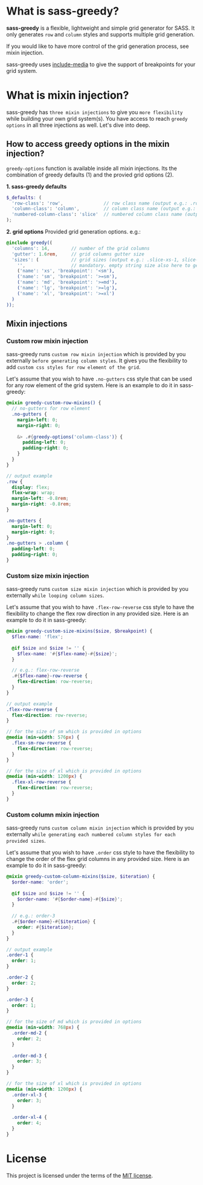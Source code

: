 # What is sass-greedy?
**sass-greedy** is a flexible, lightweight and simple grid generator for SASS. It only generates `row` and `column` styles and supports multiple grid generation.

If you would like to have more control of the grid generation process, see mixin injection.

sass-greedy uses [include-media](https://github.com/eduardoboucas/include-media) to give the support of breakpoints for your grid system.

# What is mixin injection?
sass-greedy has `three mixin injections` to give you `more flexibility` while building your own grid system(s). You have access to reach `greedy options` in all three injections as well. Let's dive into deep.

## How to access greedy options in the mixin injection?
`greedy-options` function is available inside all mixin injections. Its the combination of greedy defaults (1) and the provied grid options (2).

**1. sass-greedy defaults**
```scss
$_defaults: (
  'row-class': 'row',               // row class name (output e.g.: .row)
  'column-class': 'column',         // column class name (output e.g.: .column)
  'numbered-column-class': 'slice'  // numbered column class name (output e.g.: .slice-1, slice-2 etc.)
);
```

**2. grid options**
Provided grid generation options. e.g.:
```scss
@include greedy((
  'columns': 14,        // number of the grid columns
  'gutter': 1.6rem,     // grid columns gutter size
  'sizes': (            // grid sizes (output e.g.: .slice-xs-1, slice-xl-2 etc.). supports breakpoints
    '',                 // mandatory. empty string size also here to generate columns if no breakpoint / responsive design needed
    ('name': 'xs', 'breakpoint': '<sm'),
    ('name': 'sm', 'breakpoint': '>=sm'),
    ('name': 'md', 'breakpoint': '>=md'),
    ('name': 'lg', 'breakpoint': '>=lg'),
    ('name': 'xl', 'breakpoint': '>=xl')
  )
));
```

## Mixin injections

### Custom row mixin injection
sass-greedy runs `custom row mixin injection` which is provided by you externally `before generating column styles`. It gives you the flexibility to add `custom css styles for row element of the grid`.

Let's assume that you wish to have `.no-gutters` css style that can be used for any row element of the grid system. Here is an example to do it in sass-greedy:

```scss
@mixin greedy-custom-row-mixins() {
  // no-gutters for row element
  .no-gutters {
    margin-left: 0;
    margin-right: 0;
  
    &> .#{greedy-options('column-class')} {
      padding-left: 0;
      padding-right: 0;
    }
  }
}

// output example
.row {
  display: flex;
  flex-wrap: wrap;
  margin-left: -0.8rem;
  margin-right: -0.8rem;
}

.no-gutters {
  margin-left: 0;
  margin-right: 0;
}
.no-gutters > .column {
  padding-left: 0;
  padding-right: 0;
}
```

### Custom size mixin injection
sass-greedy runs `custom size mixin injection` which is provided by you externally `while looping column sizes`.

Let's assume that you wish to have `.flex-row-reverse` css style to have the flexibility to change the flex row direction in any provided size. Here is an example to do it in sass-greedy:

```scss
@mixin greedy-custom-size-mixins($size, $breakpoint) {
  $flex-name: 'flex';
  
  @if $size and $size != '' {
    $flex-name: '#{$flex-name}-#{$size}';
  }

  // e.g.: flex-row-reverse
  .#{$flex-name}-row-reverse {
    flex-direction: row-reverse;
  }
}

// output example
.flex-row-reverse {
  flex-direction: row-reverse;
}

// for the size of sm which is provided in options
@media (min-width: 576px) {
  .flex-sm-row-reverse {
    flex-direction: row-reverse;
  }
}

// for the size of xl which is provided in options
@media (min-width: 1200px) {
  .flex-xl-row-reverse {
    flex-direction: row-reverse;
  }
}
```

### Custom column mixin injection
sass-greedy runs `custom column mixin injection` which is provided by you externally `while generating each numbered column styles for each provided sizes`.

Let's assume that you wish to have `.order` css style to have the flexibility to change the order of the flex grid columns in any provided size. Here is an example to do it in sass-greedy:

```scss
@mixin greedy-custom-column-mixins($size, $iteration) {
  $order-name: 'order';
  
  @if $size and $size != '' {
    $order-name: '#{$order-name}-#{$size}';
  }
  
  // e.g.: order-3
  .#{$order-name}-#{$iteration} {
    order: #{$iteration};
  }
}

// output example
.order-1 {
  order: 1;
}

.order-2 {
  order: 2;
}

.order-3 {
  order: 1;
}

// for the size of md which is provided in options
@media (min-width: 768px) {
  .order-md-2 {
    order: 2;
  }
  
  .order-md-3 {
    order: 3;
  }
}

// for the size of xl which is provided in options
@media (min-width: 1200px) {
  .order-xl-3 {
    order: 3;
  }
  
  .order-xl-4 {
    order: 4;
  }
}
```

# License
This project is licensed under the terms of the [MIT license](https://github.com/hsynlms/sass-greedy/blob/master/LICENSE).
